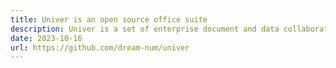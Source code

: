 ```yaml
---
title: Univer is an open source office suite 
description: Univer is a set of enterprise document and data collaboration solutions.
date: 2023-10-16
url: https://github.com/dream-num/univer
---
```

